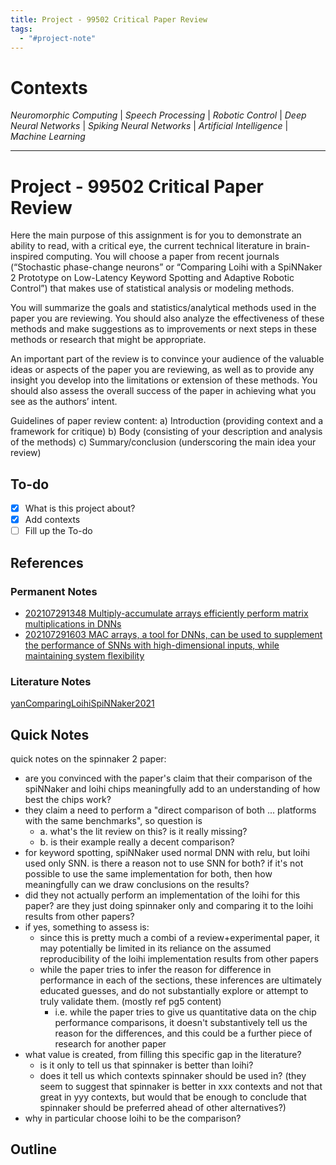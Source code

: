 ```yaml
---
title: Project - 99502 Critical Paper Review
tags:
  - "#project-note"
---
```


# Contexts

*Neuromorphic Computing* | *Speech Processing* | *Robotic Control* | *Deep Neural Networks* | *Spiking Neural Networks* | *Artificial Intelligence* | *Machine Learning*

---

# Project - 99502 Critical Paper Review

Here the main purpose of this assignment is for you to demonstrate an ability to read, with a critical eye, the current technical literature in brain-inspired computing. You will choose a paper from recent journals (“Stochastic phase-change neurons” or “Comparing Loihi with a SpiNNaker 2 Prototype on Low-Latency Keyword Spotting and Adaptive Robotic Control”) that makes use of statistical analysis or modeling methods.

You will summarize the goals and statistics/analytical methods used in the paper you are reviewing. You should also analyze the effectiveness of these methods and make suggestions as to improvements or next steps in these methods or research that might be appropriate.

An important part of the review is to convince your audience of the valuable ideas or aspects of the paper you are reviewing, as well as to provide any insight you develop into the limitations or extension of these methods. You should also assess the overall success of the paper in achieving what you see as the authors’ intent.

Guidelines of paper review content:
a) Introduction (providing context and a framework for critique)
b) Body (consisting of your description and analysis of the methods)
c) Summary/conclusion (underscoring the main idea your review)

## To-do

* [x] What is this project about?
* [x] Add contexts
* [ ] Fill up the To-do

## References

### Permanent Notes

* [202107291348 Multiply-accumulate arrays efficiently perform matrix multiplications in DNNs](202107291348-Multiply-accumulate-arrays-efficiently-perform-matrix-multiplications-in-DNNs.md)
* [202107291603 MAC arrays, a tool for DNNs, can be used to supplement the performance of SNNs with high-dimensional inputs, while maintaining system flexibility](202107291603-MAC-arrays-a-tool-for-DNNs-can-be-used-to-supplement-the-performance-of-SNNs-with-high-dimensional-inputs-while-maintaining-system-flexibility.md)

### Literature Notes

[yanComparingLoihiSpiNNaker2021](yanComparingLoihiSpiNNaker2021.md)

## Quick Notes

quick notes on the spinnaker 2 paper:

* are you convinced with the paper's claim that their comparison of the spiNNaker and loihi chips meaningfully add to an understanding of how best the chips work?
* they claim a need to perform a "direct comparison of both ... platforms with the same benchmarks", so question is
  * a. what's the lit review on this? is it really missing?
  * b. is their example really a decent comparison?
* for keyword spotting, spiNNaker used normal DNN with relu, but loihi used only SNN. is there a reason not to use SNN for both? if it's not possible to use the same implementation for both, then how meaningfully can we draw conclusions on the results?
* did they not actually perform an implementation of the loihi for this paper? are they just doing spinnaker only and comparing it to the loihi results from other papers?
* if yes, something to assess is:
  * since this is pretty much a combi of a review+experimental paper, it may potentially be limited in its reliance on the assumed reproducibility of the loihi implementation results from other papers
  * while the paper tries to infer the reason for difference in performance in each of the sections, these inferences are ultimately educated guesses, and do not substantially explore or attempt to truly validate them. (mostly ref pg5 content)
    * i.e. while the paper tries to give us quantitative data on the chip performance comparisons, it doesn't substantively tell us the reason for the differences, and this could be a further piece of research for another paper
* what value is created, from filling this specific gap in the literature? 
  * is it only to tell us that spinnaker is better than loihi? 
  * does it tell us which contexts spinnaker should be used in? (they seem to suggest that spinnaker is better in xxx contexts and not that great in yyy contexts, but would that be enough to conclude that spinnaker should be preferred ahead of other alternatives?)
* why in particular choose loihi to be the comparison?

## Outline


